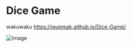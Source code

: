 # Dice Game

wakuwaku
https://jaypreak.github.io/Dice-Game/

![image](https://user-images.githubusercontent.com/68821643/204074365-31301e20-e07b-4ac1-a058-e118edb05290.png)


